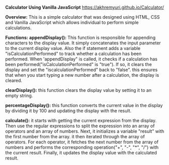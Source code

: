 
**Calculator Using Vanilla JavaScript**   https://akhremyuri.github.io/Calculator/

**Overview:**
This is a simple calculator that was designed using HTML, CSS and Vanilla JavaScript which allows individual to perform simple calculations.

**Functions:**
**appendDisplay():** This function is responsible for appending characters to the display value. It simply concatenates the input parameter to the current display value.  Also the if statement adds a variable "isCalculationPerformed" to track whether a calculation has been performed. When 'appendDisplay" is called, it checks if a calculation has been performed("isCalculationPerformed" is "true"). If so, it clears the display and set the "iscalculationPerformed" back to "false". this ensures that when you start typing a new number after a calculation, the display is cleared.

**clearDisplay():** this function clears the display value by setting it to an empty string.

**percentageDisplay():** this function converts the current value in the display by dividing it by 100 and updating the display with the result.

**calculate():** it starts with getting the current expression from the display. Then use the regular expressions to split the expression into an array of operators and an array of numbers. Next, it initializes a variable "result" with the first number from the array. it then iterated through the array of operators. For each operator, it fetches the next number from the array of numbers and performs the corresponding operation("+", "-", "*", "/") with the current result. Finally, it updates the display value with the calculated result.



